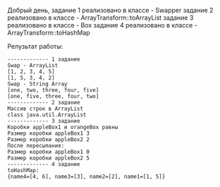 Добрый день,
задание 1 реализовано в классе - Swapper
задание 2 реализовано в классе - ArrayTransform::toArrayList
задание 3 реализовано в классе - Box
задание 4 реализовано в классе - ArrayTransform::toHashMap

Релузьтат работы:

```
------------- 1 задание
Swap - ArrayList
[1, 2, 3, 4, 5]
[1, 5, 3, 4, 2]
Swap - String Array
[one, two, three, four, five]
[one, five, three, four, two]
------------- 2 задание
Массив строк в ArrayList
class java.util.ArrayList
------------- 3 задание
Коробки appleBox1 и orangeBox равны
Размер коробки appleBox1 3
Размер коробки appleBox2 2
После пересыпания: 
Размер коробки appleBox1 0
Размер коробки appleBox2 5
------------- 4 задание
toHashMap:
{name4=[4, 6], name3=[3], name2=[2], name1=[1, 5]}
```
